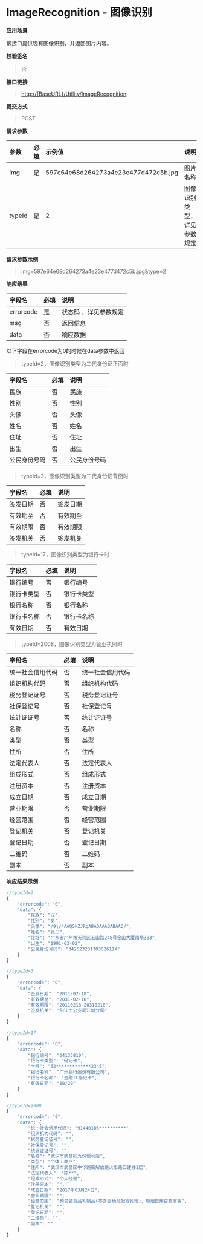 # ImageRecognition - 图像识别

**应用场景**

该接口提供现有图像识别，并返回图片内容。

**校验签名**

> 否

**接口链接**

> [http://{BaseURL}/Utility/ImageRecognition](http://{BaseURL}/OpenPlatform/Login)

**提交方式**

> POST

**请求参数**

| 参数 | 必填 | 示例值 | 说明 |
| :--- | :--- | :--- | :--- |
| img | 是 | 597e64e68d264273a4e23e477d472c5b.jpg | 图片名称 |
| typeId | 是 | 2 | 图像识别类型，详见参数规定 |

**请求参数示例**

> img=597e64e68d264273a4e23e477d472c5b.jpg&type=2

**响应结果**

| 字段名 | 必填 | 说明 |
| :--- | :--- | :--- |
| errorcode | 是 | 状态码 ，详见参数规定 |
| msg | 否 | 返回信息 |
| data | 否 | 响应数据 |

以下字段在errorcode为0的时候在data参数中返回

> typeId=2，图像识别类型为二代身份证正面时

| 字段名 | 必填 | 说明 |
| :--- | :--- | :--- |
| 民族 | 否 | 民族 |
| 性别 | 否 | 性别 |
| 头像 | 否 | 头像 |
| 姓名 | 否 | 姓名 |
| 住址 | 否 | 住址 |
| 出生 | 否 | 出生 |
| 公民身份号码 | 否 | 公民身份号码 |

> typeId=3，图像识别类型为二代身份证背面时

| 字段名 | 必填 | 说明 |
| :--- | :--- | :--- |
| 签发日期 | 否 | 签发日期 |
| 有效期至 | 否 | 有效期至 |
| 有效期限 | 否 | 有效期限 |
| 签发机关 | 否 | 签发机关 |

> typeId=17，图像识别类型为银行卡时

| 字段名 | 必填 | 说明 |
| :--- | :--- | :--- |
| 银行编号 | 否 | 银行编号 |
| 银行卡类型 | 否 | 银行卡类型 |
| 银行名称 | 否 | 银行名称 |
| 银行卡名称 | 否 | 银行卡名称 |
| 有效日期 | 否 | 有效日期 |

> typeId=2008，图像识别类型为营业执照时

| 字段名 | 必填 | 说明 |
| :--- | :--- | :--- |
| 统一社会信用代码 | 否 | 统一社会信用代码 |
| 组织机构代码 | 否 | 组织机构代码 |
| 税务登记证号 | 否 | 税务登记证号 |
| 社保登记号 | 否 | 社保登记号 |
| 统计证证号 | 否 | 统计证证号 |
| 名称 | 否 | 名称 |
| 类型 | 否 | 类型 |
| 住所 | 否 | 住所 |
| 法定代表人 | 否 | 法定代表人 |
| 组成形式 | 否 | 组成形式 |
| 注册资本 | 否 | 注册资本 |
| 成立日期 | 否 | 成立日期 |
| 营业期限 | 否 | 营业期限 |
| 经营范围 | 否 | 经营范围 |
| 登记机关 | 否 | 登记机关 |
| 登记日期 | 否 | 登记日期 |
| 二维码 | 否 | 二维码 |
| 副本 | 否 | 副本 |

**响应结果示例**

```js
//typeId=2
{
    "errorcode": "0",
    "data": {
        "民族": "汉",
        "性别": "男",
        "头像": "/9j/4AAQSkZJRgABAQAAAQABAAD/",
        "姓名": "张三",
        "住址": "广东省广州市天河区五山路248号金山大厦南塔303",
        "出生": "1991-03-02",
        "公民身份号码": "34262320170302611X"
    }
}

//typeId=3
{
    "errorcode": "0",
    "data": {
        "签发日期": "2011-02-18",
        "有效期至": "2031-02-18",
        "有效期限": "20110218-20310218",
        "签发机关": "阳江市公安局江城分局"
    }
}

//typeId=17
{
    "errorcode": "0",
    "data": {
        "银行编号": "04135810",
        "银行卡类型": "借记卡",
        "卡号": "62*************2345",
        "银行名称": "广州银行股份有限公司",
        "银行卡名称": "金融IC借记卡",
        "有效日期": "10/20"
    }
}

//typeId=2008
{
    "errorcode": "0",
    "data": {
        "统一社会信用代码": "91440106**********",
        "组织机构代码": "",
        "税务登记证号": "",
        "社保登记号": "",
        "统计证证号": "",
        "名称": "武汉市武昌区九份便利店",
        "类型": "个体工商户",
        "住所": "武汉市武昌区中华路街解放路火炬路口建楼1层",
        "法定代表人": "陈**",
        "组成形式": "个人经营",
        "注册资本": "",
        "成立日期": "2017年03月24日",
        "营业期限": "",
        "经营范围": "预包装食品乳制品(不含婴幼儿配方乳粉)、卷烟日用百货零售",
        "登记机关": "",
        "登记日期": "",
        "二维码": "",
        "副本": ""
    }
}
```



